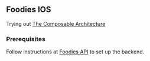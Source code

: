 ## Foodies IOS

Trying out [The Composable Architecture](https://github.com/pointfreeco/swift-composable-architecture)

### Prerequisites

Follow instructions at [Foodies API](https://github.com/stewartrule/FoodiesApi) to set up the backend.
